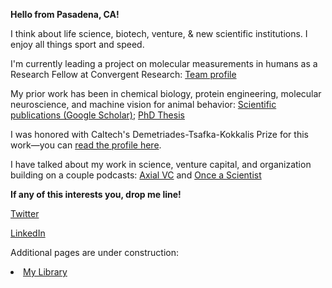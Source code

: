  
**Hello from Pasadena, CA!**

I think about life science, biotech, venture, & new scientific institutions. I enjoy all things sport and speed.

I'm currently leading a project on molecular measurements in humans as a Research Fellow at Convergent Research: [Team profile](https://www.convergentresearch.org/team)

My prior work has been in chemical biology, protein engineering, molecular neuroscience, and machine vision for animal behavior:
[Scientific publications (Google Scholar)](https://scholar.google.com/citations?user=X-R_erYAAAAJ&hl=en&oi=ao);
[PhD Thesis](https://thesis.library.caltech.edu/16494/)

I was honored with Caltech's Demetriades-Tsafka-Kokkalis Prize for this work—you can [read the profile here](https://demetriades.caltech.edu/winners.html).

I have talked about my work in science, venture capital, and organization building on a couple podcasts: [Axial VC](https://www.youtube.com/watch?v=TQpa-MCn03w) and [Once a Scientist](https://podcasts.apple.com/us/podcast/83-anand-muthusamy-convergent-research-fellow-on-going/id1505716027?i=1000649828719)

**If any of this interests you, drop me line!**

[Twitter](https://x.com/mu_anand)

[LinkedIn](https://www.linkedin.com/in/anand-muthusamy-486a7448/)


Additional pages are under construction:
<li><a href="my-library.html">My Library</a></li>

